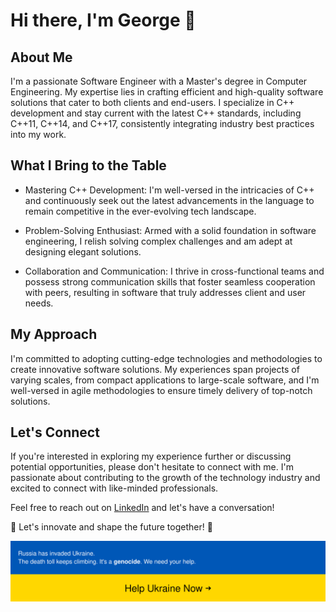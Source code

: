 # Hi there, I'm George 👋

## About Me

I'm a passionate Software Engineer with a Master's degree in Computer Engineering. My expertise lies in crafting efficient and high-quality software solutions that cater to both clients and end-users. I specialize in C++ development and stay current with the latest C++ standards, including C++11, C++14, and C++17, consistently integrating industry best practices into my work.

## What I Bring to the Table

- Mastering C++ Development: I'm well-versed in the intricacies of C++ and continuously seek out the latest advancements in the language to remain competitive in the ever-evolving tech landscape.

- Problem-Solving Enthusiast: Armed with a solid foundation in software engineering, I relish solving complex challenges and am adept at designing elegant solutions.

- Collaboration and Communication: I thrive in cross-functional teams and possess strong communication skills that foster seamless cooperation with peers, resulting in software that truly addresses client and user needs.

## My Approach

I'm committed to adopting cutting-edge technologies and methodologies to create innovative software solutions. My experiences span projects of varying scales, from compact applications to large-scale software, and I'm well-versed in agile methodologies to ensure timely delivery of top-notch solutions.

## Let's Connect

If you're interested in exploring my experience further or discussing potential opportunities, please don't hesitate to connect with me. I'm passionate about contributing to the growth of the technology industry and excited to connect with like-minded professionals.

Feel free to reach out on [LinkedIn](https://www.linkedin.com/in/xorz57/) and let's have a conversation!

🚀 Let's innovate and shape the future together! 🚀



[![Stand With Ukraine](https://raw.githubusercontent.com/vshymanskyy/StandWithUkraine/main/banner2-direct.svg)](https://stand-with-ukraine.pp.ua)

